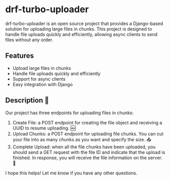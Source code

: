 # drf-turbo-uploader

drf-turbo-uploader is an open source project that provides a Django-based solution for uploading large files in chunks. This project is designed to handle file uploads quickly and efficiently, allowing async clients to send files without any order.

## Features

- Upload large files in chunks
- Handle file uploads quickly and efficiently
- Support for async clients
- Easy integration with Django

## Description 📝
Our project has three endpoints for uploading files in chunks: 

1. Create File: a POST endpoint for creating the file object and receiving a UUID to resume uploading. 🆕
2. Upload Chunks: a POST endpoint for uploading file chunks. You can cut your file into as many chunks as you want and specify the size. 📤
3. Complete Upload: when all the file chunks have been uploaded, you should send a GET request with the file ID and indicate that the upload is finished. In response, you will receive the file information on the server. 🎉

I hope this helps! Let me know if you have any other questions.
